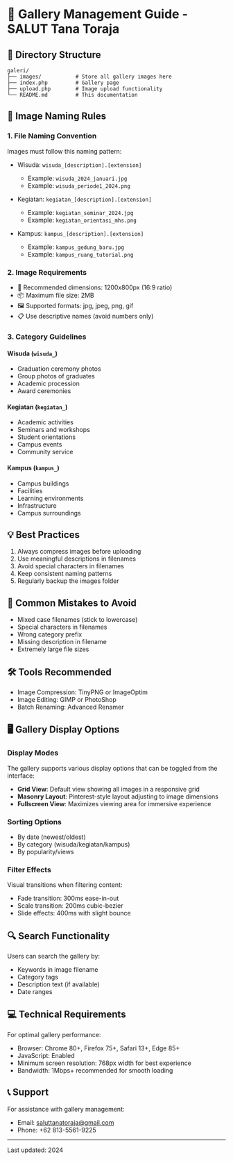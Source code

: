 # 📸 Gallery Management Guide - SALUT Tana Toraja

## 📁 Directory Structure
```
galeri/
├── images/           # Store all gallery images here
├── index.php         # Gallery page
├── upload.php        # Image upload functionality
└── README.md         # This documentation
```

## 🎯 Image Naming Rules

### 1. File Naming Convention
Images must follow this naming pattern:
- Wisuda: `wisuda_[description].[extension]`
  - Example: `wisuda_2024_januari.jpg`
  - Example: `wisuda_periode1_2024.png`

- Kegiatan: `kegiatan_[description].[extension]`
  - Example: `kegiatan_seminar_2024.jpg`
  - Example: `kegiatan_orientasi_mhs.png`

- Kampus: `kampus_[description].[extension]`
  - Example: `kampus_gedung_baru.jpg`
  - Example: `kampus_ruang_tutorial.png`

### 2. Image Requirements
- 📏 Recommended dimensions: 1200x800px (16:9 ratio)
- 📦 Maximum file size: 2MB
- 🖼️ Supported formats: jpg, jpeg, png, gif
- 📋 Use descriptive names (avoid numbers only)

### 3. Category Guidelines

#### Wisuda (`wisuda_`)
- Graduation ceremony photos
- Group photos of graduates
- Academic procession
- Award ceremonies

#### Kegiatan (`kegiatan_`)
- Academic activities
- Seminars and workshops
- Student orientations
- Campus events
- Community service

#### Kampus (`kampus_`)
- Campus buildings
- Facilities
- Learning environments
- Infrastructure
- Campus surroundings

## 💡 Best Practices
1. Always compress images before uploading
2. Use meaningful descriptions in filenames
3. Avoid special characters in filenames
4. Keep consistent naming patterns
5. Regularly backup the images folder

## 🚫 Common Mistakes to Avoid
- Mixed case filenames (stick to lowercase)
- Special characters in filenames
- Wrong category prefix
- Missing description in filename
- Extremely large file sizes

## 🛠️ Tools Recommended
- Image Compression: TinyPNG or ImageOptim
- Image Editing: GIMP or PhotoShop
- Batch Renaming: Advanced Renamer

## 🖥️ Gallery Display Options

### Display Modes
The gallery supports various display options that can be toggled from the interface:
- **Grid View**: Default view showing all images in a responsive grid
- **Masonry Layout**: Pinterest-style layout adjusting to image dimensions
- **Fullscreen View**: Maximizes viewing area for immersive experience

### Sorting Options
- By date (newest/oldest)
- By category (wisuda/kegiatan/kampus)
- By popularity/views

### Filter Effects
Visual transitions when filtering content:
- Fade transition: 300ms ease-in-out
- Scale transition: 200ms cubic-bezier
- Slide effects: 400ms with slight bounce

## 🔍 Search Functionality
Users can search the gallery by:
- Keywords in image filename
- Category tags
- Description text (if available)
- Date ranges

## 💻 Technical Requirements
For optimal gallery performance:
- Browser: Chrome 80+, Firefox 75+, Safari 13+, Edge 85+
- JavaScript: Enabled
- Minimum screen resolution: 768px width for best experience
- Bandwidth: 1Mbps+ recommended for smooth loading

## 📞 Support
For assistance with gallery management:
- Email: [saluttanatoraja@gmail.com](mailto:saluttanatoraja@gmail.com)
- Phone: +62 813-5561-9225

---
Last updated: 2024

